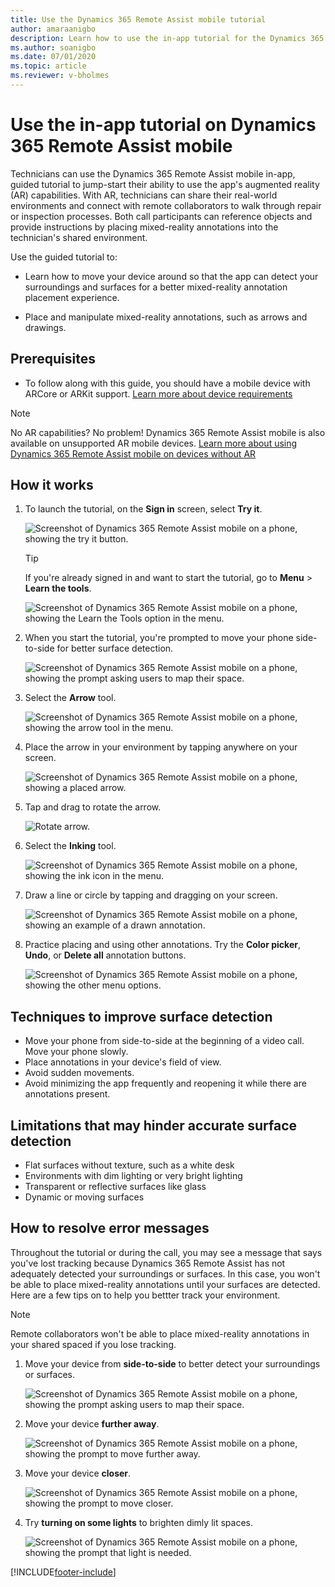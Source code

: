 ```yaml
---
title: Use the Dynamics 365 Remote Assist mobile tutorial
author: amaraanigbo
description: Learn how to use the in-app tutorial for the Dynamics 365 Remote Assist mobile app.
ms.author: soanigbo
ms.date: 07/01/2020
ms.topic: article
ms.reviewer: v-bholmes
---
```


# Use the in-app tutorial on Dynamics 365 Remote Assist mobile

Technicians can use the Dynamics 365 Remote Assist mobile in-app, guided tutorial to jump-start their ability to use the app's augmented reality (AR) capabilities. With AR, technicians can share their real-world environments and connect with remote collaborators to walk through repair or inspection processes. Both call participants can reference objects and provide instructions by placing mixed-reality annotations into the technician's shared environment.

Use the guided tutorial to:

- Learn how to move your device around so that the app can detect your surroundings and surfaces for a better mixed-reality annotation placement experience.

- Place and manipulate mixed-reality annotations, such as arrows and drawings.

## Prerequisites

- To follow along with this guide, you should have a mobile device with ARCore or ARKit support. [Learn more about device requirements](../requirements.md)

> [!Note]
> No AR capabilities? No problem! Dynamics 365 Remote Assist mobile is also available on unsupported AR mobile devices. [Learn more about using Dynamics 365 Remote Assist mobile on devices without AR](./calls-using-devices-without-AR.md)

## How it works

1. To launch the tutorial, on the **Sign in** screen, select **Try it**.

    ![Screenshot of Dynamics 365 Remote Assist mobile on a phone, showing the try it button.](./media/13.png "Try It")

   > [!TIP]
   > If you're already signed in and want to start the tutorial, go to **Menu** > **Learn the tools**. 

    ![Screenshot of Dynamics 365 Remote Assist mobile on a phone, showing the Learn the Tools option in the menu.](./media/14b.png "Try Tools")

2. When you start the tutorial, you're prompted to move your phone side-to-side for better surface detection.  

    ![Screenshot of Dynamics 365 Remote Assist mobile on a phone, showing the prompt asking users to map their space.](./media/15.png "Map Space")

3. Select the **Arrow** tool.

    ![Screenshot of Dynamics 365 Remote Assist mobile on a phone, showing the arrow tool in the menu.](./media/16.png "Select Arrow")

4. Place the arrow in your environment by tapping anywhere on your screen. 

    ![Screenshot of Dynamics 365 Remote Assist mobile on a phone, showing a placed arrow.](./media/17a.png "Place Arrow")

5. Tap and drag to rotate the arrow. 

    ![Rotate arrow.](./media/04.05-oobe.png)

6. Select the **Inking** tool.

    ![Screenshot of Dynamics 365 Remote Assist mobile on a phone, showing the ink icon in the menu.](./media/18.png "Select Ink")

7. Draw a line or circle by tapping and dragging on your screen. 

    ![Screenshot of Dynamics 365 Remote Assist mobile on a phone, showing an example of a drawn annotation.](./media/19b.png "Draw")

8. Practice placing and using other annotations. Try the **Color picker**, **Undo**, or **Delete all** annotation buttons. 

    ![Screenshot of Dynamics 365 Remote Assist mobile on a phone, showing the other menu options.](./media/20a.png "Other")

## Techniques to improve surface detection

- Move your phone from side-to-side at the beginning of a video call. Move your phone slowly.
- Place annotations in your device's field of view.
- Avoid sudden movements.
- Avoid minimizing the app frequently and reopening it while there are annotations present.

## Limitations that may hinder accurate surface detection

- Flat surfaces without texture, such as a white desk
- Environments with dim lighting or very bright lighting
- Transparent or reflective surfaces like glass
- Dynamic or moving surfaces

## How to resolve error messages

Throughout the tutorial or during the call, you may see a message that says you've lost tracking because Dynamics 365 Remote Assist has not adequately detected your surroundings or surfaces. In this case, you won't be able to place mixed-reality annotations until your surfaces are detected. Here are a few tips on to help you bettter track your environment.

> [!NOTE]
> Remote collaborators won't be able to place mixed-reality annotations in your shared spaced if you lose tracking.

1. Move your device from **side-to-side** to better detect your surroundings or surfaces.

    ![Screenshot of Dynamics 365 Remote Assist mobile on a phone, showing the prompt asking users to map their space.](./media/15.png "Map Space")

2. Move your device **further away**.

    ![Screenshot of Dynamics 365 Remote Assist mobile on a phone, showing the prompt to move further away.](./media/22.png "Far Away")

3. Move your device **closer**.

    ![Screenshot of Dynamics 365 Remote Assist mobile on a phone, showing the prompt to move closer.](./media/23.png "Closer")

4. Try **turning on some lights** to brighten dimly lit spaces.

    ![Screenshot of Dynamics 365 Remote Assist mobile on a phone, showing the prompt that light is needed.](./media/24.png "More light needed")


[!INCLUDE[footer-include](../../includes/footer-banner.md)]

